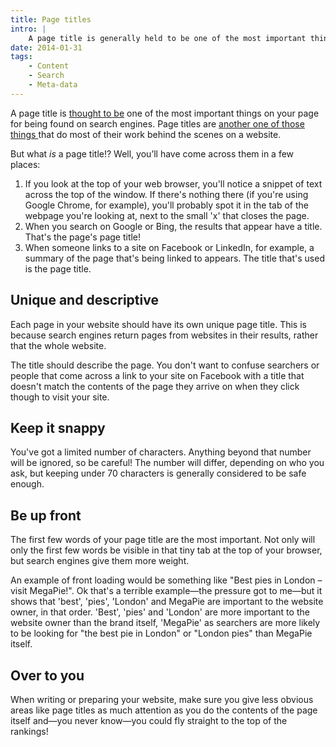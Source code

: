 ```yaml
---
title: Page titles
intro: |
    A page title is generally held to be one of the most important things on a web page for being found on search engines like Google.
date: 2014-01-31
tags:
    - Content
    - Search
    - Meta-data
---
```


A page title is [thought to be](/resources/the-great-unknown) one of the most important things on your page for being found on search engines. Page titles are [another one of those things ](/resources/page-descriptions) that do most of their work behind the scenes on a website.

But what _is_ a page title!? Well, you’ll have come across them in a few places:

1. If you look at the top of your web browser, you'll notice a snippet of text across the top of the window. If there's nothing there (if you're using Google Chrome, for example), you'll probably spot it in the tab of the webpage you're looking at, next to the small 'x' that closes the page.
3. When you search on Google or Bing, the results that appear have a title. That's the page's page title!
4. When someone links to a site on Facebook or LinkedIn, for example, a summary of the page that's being linked to appears. The title that's used is the page title.


## Unique and descriptive

Each page in your website should have its own unique page title. This is because search engines return pages from websites in their results, rather that the whole website.

The title should describe the page. You don't want to confuse searchers or people that come across a link to your site on Facebook with a title that doesn't match the contents of the page they arrive on when they click though to visit your site.


## Keep it snappy

You've got a limited number of characters. Anything beyond that number will be ignored, so be careful! The number will differ, depending on who you ask, but keeping under 70 characters is generally considered to be safe enough.


## Be up front

The first few words of your page title are the most important. Not only will only the first few words be visible in that tiny tab at the top of your browser, but search engines give them more weight.

An example of front loading would be something like "Best pies in London – visit MegaPie!". Ok that's a terrible example—the pressure got to me—but it shows that 'best', 'pies', 'London' and MegaPie are important to the website owner, in that order. 'Best', 'pies' and 'London' are more important to the website owner than the brand itself, 'MegaPie' as searchers are more likely to be looking for "the best pie in London" or "London pies" than MegaPie itself.


## Over to you

When writing or preparing your website, make sure you give less obvious areas like page titles as much attention as you do the contents of the page itself and—you never know—you could fly straight to the top of the rankings!

